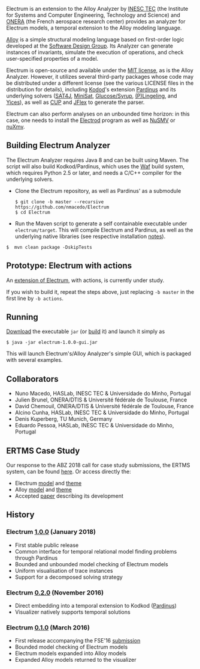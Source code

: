 Electrum is an extension to the Alloy Analyzer by [INESC TEC](https://www.inesctec.pt/en) (the Institute for Systems and Computer Engineering, Technology and Science) and [ONERA](https://www.onera.fr/en) (the French aerospace research center) provides an analyzer for Electrum models, a temporal extension to the Alloy modeling language.

[Alloy](http://alloy.mit.edu/) is a simple structural modeling language based on first-order logic developed at the [Software Design Group](http://sdg.csail.mit.edu/). Its Analyzer can generate instances of invariants, simulate the execution of operations, and check user-specified properties of a model.

Electrum is open-source and available under the [MIT license](LICENSE), as is the Alloy Analyzer. However, it utilizes several third-party packages whose code may be distributed under a different license (see the various LICENSE files in the distribution for details), including [Kodod](https://github.com/emina/kodkod)'s extension [Pardinus](https://github.com/nmacedo/Pardinus) and its underlying solvers ([SAT4J](http://www.sat4j.org), [MiniSat](http://minisat.se), [Glucose/Syrup](http://www.labri.fr/perso/lsimon/glucose/), [(P)Lingeling](http://fmv.jku.at/lingeling/), and [Yices](http://yices.csl.sri.com)), as well as [CUP](http://www2.cs.tum.edu/projects/cup/) and [JFlex](http://jflex.de/) to generate the parser. 

Electrum can also perform analyses on an unbounded time horizon: in this case, one needs to install the [Electrod](https://github.com/grayswandyr/electrod/) program as well as [NuSMV](http://nusmv.fbk.eu/) or [nuXmv](https://nuxmv.fbk.eu/).

## Building Electrum Analyzer

The Electrum Analyzer requires Java 8 and can be built using Maven. The script will also build Kodkod/Pardinus, which uses the [Waf](https://github.com/waf-project/waf) build
system, which requires Python 2.5 or later, and needs a C/C++ compiler for the underlying solvers.

* Clone the Electrum repository, as well as Pardinus' as a submodule 

  `$ git clone -b master --recursive https://github.com/nmacedo/Electrum`  
  `$ cd Electrum`

* Run the Maven script to generate a self containable executable under `electrum/target`. This will compile Electrum and Pardinus, as well as the underlying native libraries (see respective installation [notes](https://github.com/haslab/Pardinus)).

 `$  mvn clean package -DskipTests`

## Prototype: Electrum with actions

An [extension of Electrum](https://github.com/haslab/Electrum/releases/tag/v1.0-actions), with actions, is currently under study. 

If you wish to build it, repeat the steps above, just replacing `-b master` in the first line by `-b actions`.

## Running

[Download](https://github.com/nmacedo/Electrum/releases/tag/v1.0) the executable ``jar`` (or [build](#building-electrum-analyzer) it) and launch it simply as

`$ java -jar electrum-1.0.0-gui.jar`

This will launch Electrum's/Alloy Analyzer's simple GUI, which is packaged with several examples.

## Collaborators
- Nuno Macedo, HASLab, INESC TEC & Universidade do Minho, Portugal
- Julien Brunel, ONERA/DTIS & Université fédérale de Toulouse, France
- David Chemouil, ONERA/DTIS & Université fédérale de Toulouse, France
- Alcino Cunha, HASLab, INESC TEC & Universidade do Minho, Portugal
- Denis Kuperberg, TU Munich, Germany
- Eduardo Pessoa, HASLab, INESC TEC & Universidade do Minho, Portugal

## ERTMS Case Study
Our response to the ABZ 2018 call for case study submissions, the ERTMS system, can be found [here](https://github.com/haslab/Electrum/wiki/ERTMS). Or access directly the:
* Electrum [model](http://haslab.github.io/Electrum/ertms.ele) and [theme](http://haslab.github.io/Electrum/ertms.thm)
* Alloy [model](http://haslab.github.io/Electrum/ertms.als) and [theme](http://haslab.github.io/Electrum/ertms_als.thm)
* Accepted [paper](http://haslab.github.io/Electrum/ertms.pdf) describing its development

## History
### Electrum [1.0.0](https://github.com/nmacedo/Electrum/releases/tag/v1.0) (January 2018) 
<!--- FM,ABZ 18 -->
- First stable public release
- Common interface for temporal relational model finding problems through Pardinus
- Bounded and unbounded model checking of Electrum models
- Uniform visualisation of trace instances
- Support for a decomposed solving strategy

### Electrum [0.2.0](https://github.com/nmacedo/Electrum/releases/tag/v0.2) (November 2016) 
- Direct embedding into a temporal extension to Kodkod ([Pardinus](https://github.com/nmacedo/Pardinus))
- Visualizer natively supports temporal solutions

### Electrum [0.1.0](https://github.com/nmacedo/Electrum/releases/tag/v0.1) (March 2016) 
<!--- FSE 16 -->
- First release accompanying the FSE'16 [submission](http://dx.doi.org/10.1145/2950290.2950318)
- Bounded model checking of Electrum models
- Electrum models expanded into Alloy models
- Expanded Alloy models returned to the visualizer
